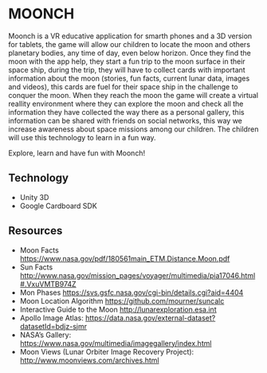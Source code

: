 # MOONCH

Moonch is a VR educative application for smarth phones and a 3D version for tablets, the game will allow our children to locate the moon and others planetary bodies, any time of day, even below horizon.
Once they find the moon with the app help, they start a fun trip to the moon surface in their space ship, during the trip, they will have to collect cards with important information about the moon (stories, fun facts, current lunar data, images and videos), this cards are fuel for their space ship in the challenge to conquer the moon.
When they reach the moon the game will create a virtual reallity environment where they can explore the moon and check all the information they have collected the way there as a personal gallery, this information can be shared with friends on social networks, this way we increase awareness about space missions among our children.
The children will use this technology to learn in a fun way.

Explore, learn and have fun with Moonch!

## Technology

* Unity 3D
* Google Cardboard SDK

## Resources

* Moon Facts https://www.nasa.gov/pdf/180561main_ETM.Distance.Moon.pdf
* Sun Facts http://www.nasa.gov/mission_pages/voyager/multimedia/pia17046.html#.VxuVMTB974Z
* Mon Phases https://svs.gsfc.nasa.gov/cgi-bin/details.cgi?aid=4404
* Moon Location Algorithm https://github.com/mourner/suncalc
* Interactive Guide to the Moon http://lunarexploration.esa.int
* Apollo Image Atlas: https://data.nasa.gov/external-dataset?datasetId=bdjz-sjmr
* NASA’s Gallery: https://www.nasa.gov/multimedia/imagegallery/index.html
* Moon Views (Lunar Orbiter Image Recovery Project): http://www.moonviews.com/archives.html
